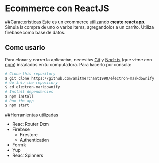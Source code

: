 # Ecommerce con ReactJS

##Caracteristicas
Este es un ecommerce utilizando **create react app**.
Simula la compra de uno o varios items, agregandolos a un carrito.
Utiliza firebase como base de datos.

## Como usarlo

Para clonar y correr la aplicacion, necesitas [Git](https://git-scm.com) y [Node.js](https://nodejs.org/en/download/) (que viene con [npm](http://npmjs.com)) instalados en tu computadora. Para hacerlo por consola:

```bash
# Clone this repository
$ git clone https://github.com/amitmerchant1990/electron-markdownify
# Go into the repository
$ cd electron-markdownify
# Install dependencies
$ npm install
# Run the app
$ npm start
```

##Herramientas utilizadas
- React Router Dom
- Firebase
    - Firestore
    - Authentication
- Formik
- Yup
- React Spinners

